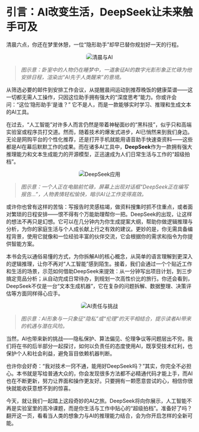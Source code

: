 # 引言：AI改变生活，DeepSeek让未来触手可及

清晨六点，你还在梦里休憩，一位“隐形助手”却早已替你规划好一天的行程。  
<div align="center">
  <img src="https://dummyimage.com/800x400/ccc/fff.png&text=Early+Morning+AI" alt="清晨与AI" style="max-width: 100%; border-radius: 6px;" />
</div>

> *图示意：卧室中的人物仍在睡梦中，一道象征AI的数字光影形象正忙碌为他安排日程，渲染出“AI先于人类醒来”的意境。*

从筛选必要的邮件到安排工作会议，从提醒晨间运动到推荐晚饭的健康菜谱——这一切都无需人工操作，只因这位助手拥有强大的“深度思考”能力。你或许会问：“这位‘隐形助手’是谁？” 它不是人，而是一款能够实时学习、推理和生成文本的AI工具。

在过去，“人工智能”对许多人而言仍然是带着神秘面纱的“黑科技”，似乎只和高端实验室或程序员打交道。然而，随着技术的爆发式进步，AI已悄然来到我们身边。无论是网购平台的个性化推荐，还是打开手机就能用语音助手快速查资料——这些都是AI在幕后默默工作的成果。而在诸多AI工具中，**DeepSeek**作为一款拥有强大推理能力和文本生成能力的开源模型，正迅速成为人们日常生活与工作的“超级拍档”。

<div align="center">
  <img src="https://dummyimage.com/800x400/ddd/333.png&text=DeepSeek+Showcase" alt="DeepSeek应用" style="max-width: 100%; border-radius: 6px;" />
</div>

> *图示意：一个人正在电脑前忙碌，屏幕上出现对话框“DeepSeek正在编写报告…”，人物表情轻松愉快，暗示AI让工作变得高效。*

或许你也曾有这样的苦恼：写报告时灵感枯竭，做资料搜集时抓不住重点，或者面对繁琐的日程安排——恨不得有个万能助理帮你一把。DeepSeek的出现，让这样的想法不再只是幻想。它可以在几分钟内为你生成提案大纲，帮助你做逻辑推理与分析，为你的家庭生活与个人成长献上行之有效的建议。更妙的是，你无需具备编程背景，使用它就像和一位经验丰富的伙伴交流，它会根据你的需求和指令为你提供智能方案。

本书会先以通俗易懂的方式，为你拆解AI的核心概念，从简单的语言理解到更深入的逻辑推理，让你不再对“人工智能”感到陌生。接着，我们会通过一个个贴近工作和生活的场景，示范如何借助DeepSeek来提效：从一分钟写出项目计划，到三步搞定竞品分析；从自动完成日常待办，到规划一次高性价比的旅行。你还会看到，DeepSeek不仅是一台“文本生成机器”，它在复杂的问题拆解、数据整理、决策评估等方面同样得心应手。

<div align="center">
  <img src="https://dummyimage.com/800x400/c8c8e8/444.png&text=AI+Responsibility" alt="AI责任与挑战" style="max-width: 100%; border-radius: 6px;" />
</div>

> *图示意：AI形象与一只象征“隐私”或“伦理”的天平相结合，提示读者AI带来的机遇与潜在风险。*

当然，AI也带来新的挑战——隐私保护、算法偏见、伦理争议等问题层出不穷。我们将在书的后半部分一起探讨，如何以负责任的态度使用AI，既享受技术红利，也保护个人和社会利益，避免盲目依赖机器判断。

也许你会好奇：“我对技术一窍不通，能用好DeepSeek吗？”其实，你完全不必担心。本书就是写给普通大众的，你会发现很多方法都不必精通代码才能上手，而AI也在不断更新，努力让界面和操作更友好。只要拥有一颗愿意尝试的心，相信你很快就能收获意想不到的惊喜。

今天，就让我们一起踏上这段奇妙的AI之旅。DeepSeek将向你展示，人工智能不再是实验室里的高冷课题，而是你生活与工作中贴心的“超级拍档”。准备好了吗？翻开这一页，看看当人类的想象力与AI的推理能力结合，会为你开启怎样的全新可能。
